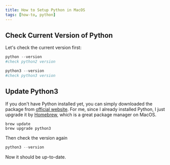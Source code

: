 ```yaml
---
title: How to Setup Python in MacOS
tags: [how-to, python]
---
```



## Check Current Version of Python

Let's check the current version first:

```python
python --version
#check python2 version

python3 --version
#check python3 version
```

## Update Python3

If you don't have Python installed yet, you can simply downloaded the package from [official website](https://www.python.org).
For me, since I already installed Python, I just upgrade it by [Homebrew](https://brew.sh), which is a great package manager on MacOS.

```shell
brew update
brew upgrade python3
```

Then check the version again
```python
python3 --version
```

Now it should be up-to-date.
